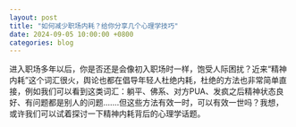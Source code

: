 ```yaml
---
layout: post
title: "如何减少职场内耗？给你分享几个心理学技巧"
date: 2024-09-05 10:00:00 +0800
categories: blog
---
```



进入职场多年以后，你是否还是会像初入职场时一样，饱受人际困扰？近来“精神内耗”这个词汇很火，舆论也都在倡导年轻人杜绝内耗，杜绝的方法也非常简单直接，例如我们可以看到这类词汇：躺平、佛系、对方PUA、发疯之后精神状态良好、有问题都是别人的问题.......但这些方法有效一时，可以有效一世吗？我想，或许我们可以试着探讨一下精神内耗背后的心理学话题。



